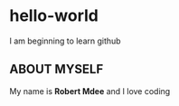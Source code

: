 # hello-world
I am beginning to learn github 

## ABOUT MYSELF
My name is **Robert Mdee** and I love coding
